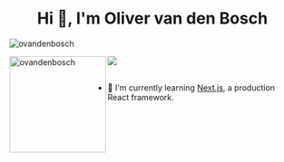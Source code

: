 <h1 align="center">Hi 👋,  I'm Oliver van den Bosch</h1>
<!-- <h3 align="center">A 14 year old developer from London</h3> -->

<p align="left"> <img src="https://github-profile-trophy.vercel.app/?username=ovandenbosch&theme=onedark&margin-w=15&margin-h=15&column=7" alt="ovandenbosch"/> </p>

<div>
<img height="170" align="left" src="https://github-readme-stats.vercel.app/api?username=ovandenbosch&count_private=true&include_all_commits=true&theme=onedark" alt="ovandenbosch" />
<img src="https://github-readme-stats.vercel.app/api/top-langs/?username=ovandenbosch&layout=compact&theme=onedark&langs_count=15" />
</div>

<br />


- 🐐 I'm currently learning [Next.js](https://nextjs.org/), a production React framework.
